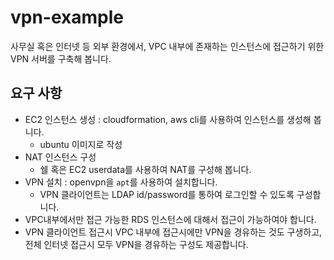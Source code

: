 # vpn-example

사무실 혹은 인터넷 등 외부 환경에서, VPC 내부에 존재하는 인스턴스에 접근하기 위한 VPN 서버를 구축해 봅니다.

## 요구 사항

  * EC2 인스턴스 생성 : cloudformation, aws cli를 사용하여 인스턴스를 생성해 봅니다.
    * ubuntu 이미지로 작성
  * NAT 인스턴스 구성
    * 쉘 혹은 EC2 userdata를 사용하여 NAT를 구성해 봅니다.
  * VPN 설치 : openvpn을 `apt`를 사용하여 설치합니다.
    * VPN 클라이언트는 LDAP id/password를 통하여 로그인할 수 있도록 구성합니다.
  * VPC내부에서만 접근 가능한 RDS 인스턴스에 대해서 접근이 가능하여야 합니다.
  * VPN 클라이언트 접근시 VPC 내부에 접근시에만 VPN을 경유하는 것도 구생하고, 전체 인터넷 접근시 모두 VPN을 경유하는 구성도 제공합니다.

